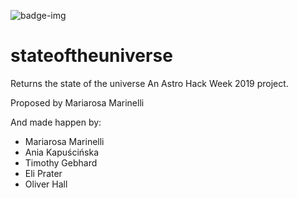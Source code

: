 ![badge-img](https://img.shields.io/badge/Made%20at-%23AstroHackWeek-8063d5.svg?style=flat)
# stateoftheuniverse
Returns the state of the universe
An Astro Hack Week 2019 project.

Proposed by Mariarosa Marinelli

And made happen by:
- Mariarosa Marinelli
- Ania Kapuścińska
- Timothy Gebhard
- Eli Prater
- Oliver Hall
